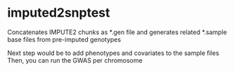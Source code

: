 # imputed2snptest
Concatenates IMPUTE2 chunks as *.gen file and generates related *.sample base files from pre-imputed genotypes

Next step would be to add phenotypes and covariates to the sample files  
Then, you can run the GWAS per chromosome
